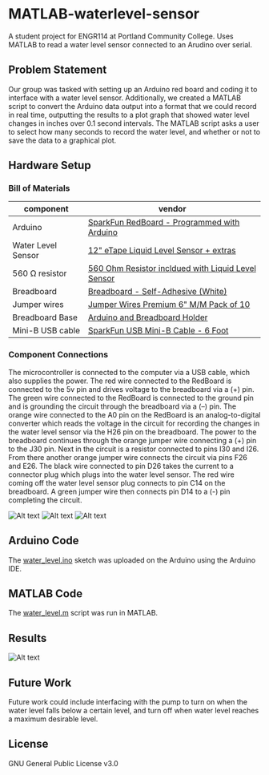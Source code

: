 # MATLAB-waterlevel-sensor
A student project for ENGR114 at Portland Community College. Uses MATLAB to read a water level sensor connected to an Arudino over serial.

## Problem Statement
Our group was tasked with setting up an Arduino red board and coding it to interface
with a water level sensor. Additionally, we created a MATLAB script to convert the Arduino data
output into a format that we could record in real time, outputting the results to a plot graph that
showed water level changes in inches over 0.1 second intervals. The MATLAB script asks a
user to select how many seconds to record the water level, and whether or not to save the data
to a graphical plot.

## Hardware Setup

### Bill of Materials
|component|vendor|
|---|---|
|Arduino|[SparkFun RedBoard - Programmed with Arduino](https://www.sparkfun.com/products/13975)|
|Water Level Sensor|[12" eTape Liquid Level Sensor + extras](https://www.adafruit.com/product/464)|
|560 Ω resistor|[560 Ohm Resistor incldued with Liquid Level Sensor](https://www.adafruit.com/product/464)|
|Breadboard|[Breadboard - Self-Adhesive (White)](https://www.sparkfun.com/products/12002)|
|Jumper wires|[Jumper Wires Premium 6" M/M Pack of 10](https://www.sparkfun.com/products/8431 )|
|Breadboard Base|[Arduino and Breadboard Holder](https://www.sparkfun.com/products/11235)|
|Mini-B USB cable|[SparkFun USB Mini-B Cable - 6 Foot](https://www.sparkfun.com/products/11301)|

### Component Connections
The microcontroller is connected to the computer via a USB cable, which also supplies
the power. The red wire connected to the RedBoard is connected to the 5v pin and drives
voltage to the breadboard via a (+) pin. The green wire connected to the RedBoard is connected
to the ground pin and is grounding the circuit through the breadboard via a (–) pin. The orange
wire connected to the A0 pin on the RedBoard is an analog-to-digital converter which reads the
voltage in the circuit for recording the changes in the water level sensor via the H26 pin on the
breadboard. The power to the breadboard continues through the orange jumper wire connecting
a (+) pin to the J30 pin. Next in the circuit is a resistor connected to pins I30 and I26. From there
another orange jumper wire connects the circuit via pins F26 and E26. The black wire
connected to pin D26 takes the current to a connector plug which plugs into the water level
sensor. The red wire coming off the water level sensor plug connects to pin C14 on the
breadboard. A green jumper wire then connects pin D14 to a (-) pin completing the circuit.

![Alt text](doc/fritzing_diagram.png?raw=true "Title")
![Alt text](doc/watersensor1.jpg?raw=true "Title")
![Alt text](doc/watersensor6.jpg?raw=true "Title")

## Arduino Code

The [water_level.ino](water_level.ino) sketch was uploaded on the Arduino using the Arduino IDE.

## MATLAB Code

The [water_level.m](water_level.m) script was run in MATLAB.

## Results
![Alt text](doc/results.png?raw=true "Title")

## Future Work
Future work could include interfacing with the pump to turn on when the water level falls
below a certain level, and turn off when water level reaches a maximum desirable level.

## License
GNU General Public License v3.0
